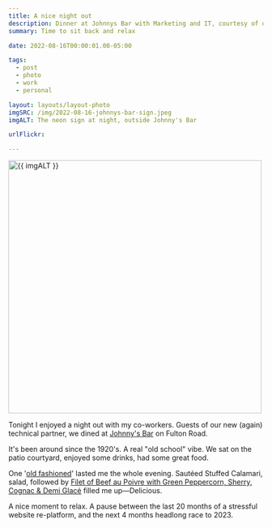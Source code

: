 ```yaml
---
title: A nice night out
description: Dinner at Johnnys Bar with Marketing and IT, courtesy of our technical partner
summary: Time to sit back and relax

date: 2022-08-16T00:00:01.00-05:00

tags:
  - post
  - photo
  - work
  - personal

layout: layouts/layout-photo
imgSRC: /img/2022-08-16-johnnys-bar-sign.jpeg
imgALT: The neon sign at night, outside Johnny's Bar

urlFlickr:

---
```

<p><img class="u-photo img-polaroid" src="{{ imgSRC }}" alt="{{ imgALT }}" width="500" height="500"></p>

Tonight I enjoyed a night out with my co-workers. Guests of our new (again) technical partner, we dined at <a href="http://www.johnnysonfulton.com" title="">Johnny's Bar</a> on Fulton Road.

It's been around since the 1920's. A real "old school" vibe.  We sat on the patio courtyard, enjoyed some drinks, had some great food.

One '<a href="https://www.themanual.com/food-and-drink/how-to-make-an-old-fashioned/" title="recipe for this whiskey cocktail">old fashioned</a>' lasted me the whole evening. Sautéed Stuffed Calamari, salad, followed by <a href="/posts/2022-08-16-filet-beef-au-poivre/" title="">Filet of Beef au Poivre with Green Peppercorn, Sherry, Cognac & Demi Glacé</a> filled me up—Delicious.

A nice moment to relax. A pause between the last 20 months of a stressful website re-platform, and the next 4 months headlong race to 2023.